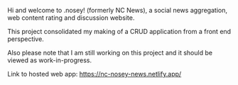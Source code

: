Hi and welcome to .nosey! (formerly NC News), a social news aggregation, web content rating and discussion website.

This project consolidated my making of a CRUD application from a front end perspective.

Also please note that I am still working on this project and it should be viewed as work-in-progress.

Link to hosted web app: https://nc-nosey-news.netlify.app/
